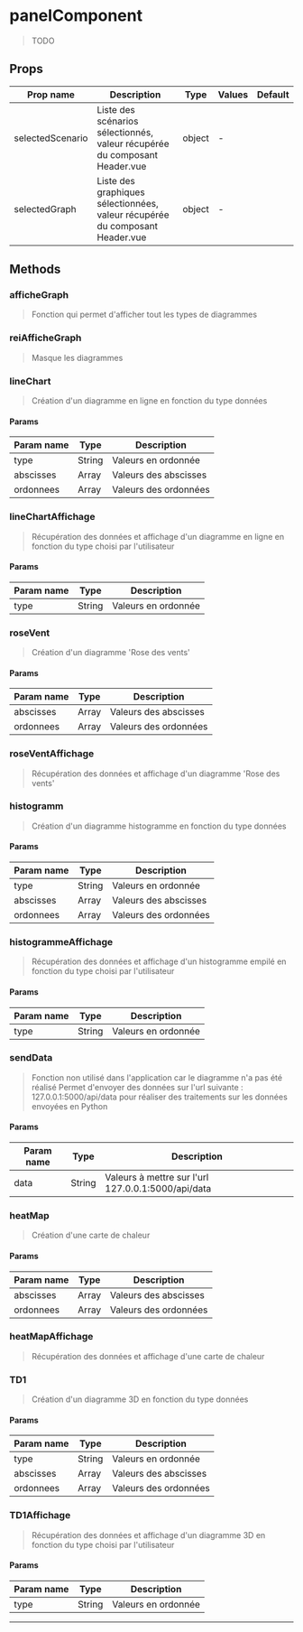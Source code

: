 # panelComponent

> TODO

## Props

| Prop name        | Description                                                                  | Type   | Values | Default |
| ---------------- | ---------------------------------------------------------------------------- | ------ | ------ | ------- |
| selectedScenario | Liste des scénarios sélectionnés, valeur récupérée du composant Header.vue   | object | -      |         |
| selectedGraph    | Liste des graphiques sélectionnées, valeur récupérée du composant Header.vue | object | -      |         |

## Methods

### afficheGraph

> Fonction qui permet d'afficher tout les types de diagrammes

### reiAfficheGraph

> Masque les diagrammes

### lineChart

> Création d'un diagramme en ligne en fonction du type données

#### Params

| Param name | Type   | Description           |
| ---------- | ------ | --------------------- |
| type       | String | Valeurs en ordonnée   |
| abscisses  | Array  | Valeurs des abscisses |
| ordonnees  | Array  | Valeurs des ordonnées |

### lineChartAffichage

> Récupération des données et affichage d'un diagramme en ligne en fonction du type choisi par l'utilisateur

#### Params

| Param name | Type   | Description         |
| ---------- | ------ | ------------------- |
| type       | String | Valeurs en ordonnée |

### roseVent

> Création d'un diagramme 'Rose des vents'

#### Params

| Param name | Type  | Description           |
| ---------- | ----- | --------------------- |
| abscisses  | Array | Valeurs des abscisses |
| ordonnees  | Array | Valeurs des ordonnées |

### roseVentAffichage

> Récupération des données et affichage d'un diagramme 'Rose des vents'

### histogramm

> Création d'un diagramme histogramme en fonction du type données

#### Params

| Param name | Type   | Description           |
| ---------- | ------ | --------------------- |
| type       | String | Valeurs en ordonnée   |
| abscisses  | Array  | Valeurs des abscisses |
| ordonnees  | Array  | Valeurs des ordonnées |

### histogrammeAffichage

> Récupération des données et affichage d'un histogramme empilé en fonction du type choisi par l'utilisateur

#### Params

| Param name | Type   | Description         |
| ---------- | ------ | ------------------- |
| type       | String | Valeurs en ordonnée |

### sendData

> Fonction non utilisé dans l'application car le diagramme n'a pas été réalisé
> Permet d'envoyer des données sur l'url suivante : 127.0.0.1:5000/api/data pour réaliser des traitements sur les données envoyées en Python

#### Params

| Param name | Type   | Description                                        |
| ---------- | ------ | -------------------------------------------------- |
| data       | String | Valeurs à mettre sur l'url 127.0.0.1:5000/api/data |

### heatMap

> Création d'une carte de chaleur

#### Params

| Param name | Type  | Description           |
| ---------- | ----- | --------------------- |
| abscisses  | Array | Valeurs des abscisses |
| ordonnees  | Array | Valeurs des ordonnées |

### heatMapAffichage

> Récupération des données et affichage d'une carte de chaleur

### TD1

> Création d'un diagramme 3D en fonction du type données

#### Params

| Param name | Type   | Description           |
| ---------- | ------ | --------------------- |
| type       | String | Valeurs en ordonnée   |
| abscisses  | Array  | Valeurs des abscisses |
| ordonnees  | Array  | Valeurs des ordonnées |

### TD1Affichage

> Récupération des données et affichage d'un diagramme 3D en fonction du type choisi par l'utilisateur

#### Params

| Param name | Type   | Description         |
| ---------- | ------ | ------------------- |
| type       | String | Valeurs en ordonnée |

---
